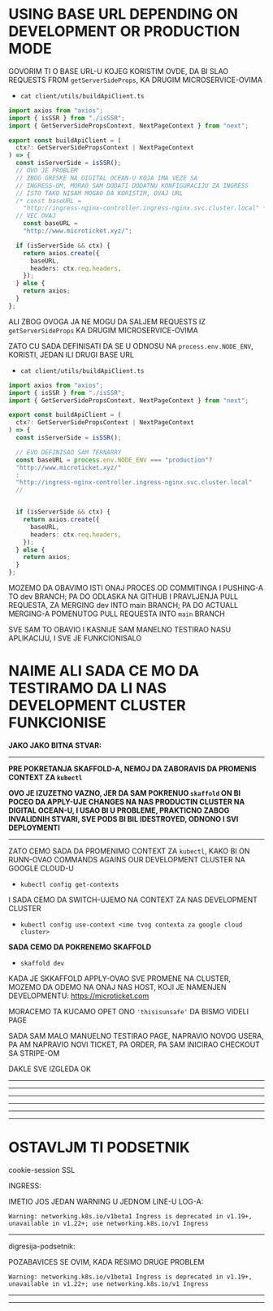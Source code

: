 # USING BASE URL DEPENDING ON DEVELOPMENT OR PRODUCTION MODE

GOVORIM TI O BASE URL-U KOJEG KORISTIM OVDE, DA BI SLAO REQUESTS FROM `getServerSideProps`, KA DRUGIM MICROSERVICE-OVIMA

- `cat client/utils/buildApiClient.ts`

```ts
import axios from "axios";
import { isSSR } from "./isSSR";
import { GetServerSidePropsContext, NextPageContext } from "next";

export const buildApiClient = (
  ctx?: GetServerSidePropsContext | NextPageContext
) => {
  const isServerSide = isSSR();
  // OVO JE PROBLEM
  // ZBOG GRESKE NA DIGITAL OCEAN-U KOJA IMA VEZE SA
  // INGRESS-OM, MORAO SAM DODATI DODATNU KONFIGURACIJU ZA INGRESS
  // ISTO TAKO NISAM MOGAO DA KORISTIM, OVAJ URL
  /* const baseURL =
    "http://ingress-nginx-controller.ingress-nginx.svc.cluster.local" */;
  // VEC OVAJ
    const baseURL =
    "http://www.microticket.xyz/";

  if (isServerSide && ctx) {
    return axios.create({
      baseURL,
      headers: ctx.req.headers,
    });
  } else {
    return axios;
  }
};
```

ALI ZBOG OVOGA JA NE MOGU DA SALJEM REQUESTS IZ `getServerSideProps` KA DRUGIM MICROSERVICE-OVIMA

ZATO CU SADA DEFINISATI DA SE U ODNOSU NA `process.env.NODE_ENV`, KORISTI, JEDAN ILI DRUGI BASE URL

- `cat client/utils/buildApiClient.ts`

```ts
import axios from "axios";
import { isSSR } from "./isSSR";
import { GetServerSidePropsContext, NextPageContext } from "next";

export const buildApiClient = (
  ctx?: GetServerSidePropsContext | NextPageContext
) => {
  const isServerSide = isSSR();

  // EVO DEFINISAO SAM TERNARRY
  const baseURL = process.env.NODE_ENV === "production"?
  "http://www.microticket.xyz/"
  :
  "http://ingress-nginx-controller.ingress-nginx.svc.cluster.local"
  //


  if (isServerSide && ctx) {
    return axios.create({
      baseURL,
      headers: ctx.req.headers,
    });
  } else {
    return axios;
  }
};

```

MOZEMO DA OBAVIMO ISTI ONAJ PROCES OD COMMITINGA I PUSHING-A TO dev BRANCH; PA DO ODLASKA NA GITHUB I PRAVLJENJA PULL REQUESTA, ZA MERGING dev INTO main BRANCH; PA DO ACTUALL MERGING-A POMENUTOG PULL REQUESTA INTO `main` BRANCH

SVE SAM TO OBAVIO I KASNIJE SAM MANELNO TESTIRAO NASU APLIKACIJU, I SVE JE FUNKCIONISALO

# NAIME ALI SADA CE MO DA TESTIRAMO DA LI NAS DEVELOPMENT CLUSTER FUNKCIONISE

**JAKO JAKO BITNA STVAR:**

***

**PRE POKRETANJA SKAFFOLD-A, NEMOJ DA ZABORAVIS DA PROMENIS CONTEXT ZA `kubectl`**

**OVO JE IZUZETNO VAZNO, JER DA SAM POKRENUO `skaffold` ON BI POCEO DA APPLY-UJE CHANGES NA NAS PRODUCTIN CLUSTER NA DIGITAL OCEAN-U, I USAO BI U PROBLEME, PRAKTICNO ZABOG INVALIDNIH STVARI, SVE PODS BI BIL IDESTROYED, ODNONO I SVI DEPLOYMENTI**

***

ZATO CEMO SADA DA PROMENIMO CONTEXT ZA `kubectl`, KAKO BI ON RUNN-OVAO COMMANDS AGAINS OUR DEVELOPMENT CLUSTER NA GOOGLE CLOUD-U

- `kubectl config get-contexts`

I SADA CEMO DA SWITCH-UJEMO NA CONTEXT ZA NAS DEVELOPMENT CLUSTER

- `kubectl config use-context <ime tvog contexta za google cloud cluster>`

**SADA CEMO DA POKRENEMO SKAFFOLD**

- `skaffold dev`

KADA JE SKKAFFOLD APPLY-OVAO SVE PROMENE NA CLUSTER, MOZEMO DA ODEMO NA ONAJ NAS HOST, KOJI JE NAMENJEN DEVELOPMENTU: <https://microticket.com>

MORACEMO TA KUCAMO OPET ONO `'thisisunsafe'` DA BISMO VIDELI PAGE

SADA SAM MALO MANUELNO TESTIRAO PAGE, NAPRAVIO NOVOG USERA, PA AM NAPRAVIO NOVI TICKET, PA ORDER, PA SAM INICIRAO CHECKOUT SA STRIPE-OM

DAKLE SVE IZGLEDA OK

***
***
***
***
***
***

# OSTAVLJM TI PODSETNIK

cookie-session SSL


INGRESS:

IMETIO JOS JEDAN WARNING U JEDNOM LINE-U LOG-A:

`Warning: networking.k8s.io/v1beta1 Ingress is deprecated in v1.19+, unavailable in v1.22+; use networking.k8s.io/v1 Ingress`

***

digresija-podsetnik:

POZABAVICES SE OVIM, KADA RESIMO DRUGE PROBLEM

`Warning: networking.k8s.io/v1beta1 Ingress is deprecated in v1.19+, unavailable in v1.22+; use networking.k8s.io/v1 Ingress`

***
***
